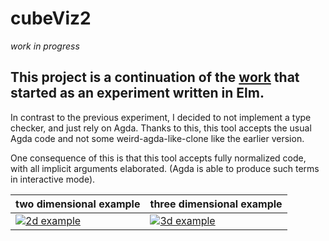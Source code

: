 # cubeViz2

_work in progress_

## This project is a continuation of the [work](https://github.com/marcinjangrzybowski/cubeViz) that started as an experiment written in Elm.

In contrast to the previous experiment, I decided to not implement a type checker, and just rely on Agda. Thanks to this, this tool accepts the usual Agda code and not some weird-agda-like-clone like the earlier version.

One consequence of this is that this tool accepts fully normalized code, with all implicit arguments elaborated. (Agda is able to produce such terms in interactive mode). 

|two dimensional example|three dimensional example|
|--|--|
| [![2d example](https://i.imgur.com/D0vHW6qm.jpeg)](https://vimeo.com/589313743) | [![3d example](https://i.imgur.com/epATNXym.jpg)](https://vimeo.com/589305663) |



